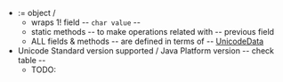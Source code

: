 * := object / 
  * wraps 1! field -- `char value` -- 
  * static methods -- to make operations related with -- previous field
  * ALL fields & methods -- are defined in terms of -- [UnicodeData](https://www.unicode.org/Public/reconstructed/1.0.1/UnicodeData.txt)
* Unicode Standard version supported / Java Platform version -- check table --
  * TODO: